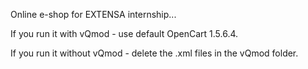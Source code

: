 Online e-shop for EXTENSA internship...


If you run it with vQmod - use default OpenCart 1.5.6.4.

If you run it without vQmod - delete the .xml files in the vQmod folder.